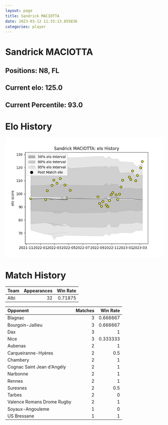 ```yaml
---  
layout: page  
title: Sandrick MACIOTTA  
date: 2023-03-12 11:33:13.855836  
categories: player  
---
```

# Sandrick MACIOTTA

## Positions: N8, FL

## Current elo: 125.0

## Current Percentile: 93.0

# Elo History


![elo history](history_SandrickMACIOTTA.png)
# Match History


| Team   |   Appearances |   Win Rate |
|:-------|--------------:|-----------:|
| Albi   |            32 |    0.71875 |

| Opponent                   |   Matches |   Win Rate |
|:---------------------------|----------:|-----------:|
| Blagnac                    |         3 |   0.666667 |
| Bourgoin-Jallieu           |         3 |   0.666667 |
| Dax                        |         3 |   1        |
| Nice                       |         3 |   0.333333 |
| Aubenas                    |         2 |   1        |
| Carqueiranne-Hyères        |         2 |   0.5      |
| Chambery                   |         2 |   1        |
| Cognac Saint Jean d'Angély |         2 |   1        |
| Narbonne                   |         2 |   1        |
| Rennes                     |         2 |   1        |
| Suresnes                   |         2 |   0.5      |
| Tarbes                     |         2 |   0        |
| Valence Romans Drome Rugby |         2 |   1        |
| Soyaux-Angouleme           |         1 |   0        |
| US Bressane                |         1 |   1        |